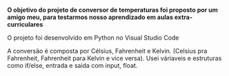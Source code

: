 **O objetivo do projeto de conversor de temperaturas foi proposto por um amigo meu, para testarmos nosso aprendizado em aulas extra-curriculares**

O projeto foi desenvolvido em Python no Visual Studio Code

A conversão é composta por Célsius, Fahrenheit e Kelvin. (Celsius pra Fahrenheit, Fahrenheit para Kelvin e vice versa). 
Usei váriaveis e estruturas como if/else, entrada e saida com input, float.
